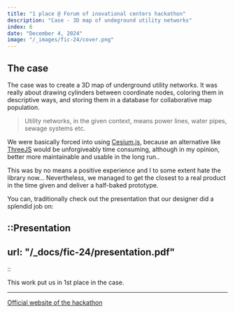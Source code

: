 ```yaml
---
title: "1 place @ Forum of inovational centers hackathon"
description: "Case - 3D map of undeground utility networks"
index: 6
date: "December 4, 2024"
image: "/_images/fic-24/cover.png"
---
```


## The case

The case was to create a 3D map of underground utility networks. It was really about drawing cylinders between coordinate nodes, coloring them in descriptive ways, and storing them in a database for collaborative map population.

> Utility networks, in the given context, means power lines, water pipes, sewage systems etc.

We were basically forced into using [Cesium.js](https://cesium.com/), because an alternative like [ThreeJS](https://threejs.org) would be unforgiveably time consuming, although in my opinion, better more maintainable and usable in the long run..

This was by no means a positive experience and I to some extent hate the library now... Nevertheless, we managed to get the closest to a real product in the time given and deliver a half-baked prototype.

You can, traditionally check out the presentation that our designer did a splendid job on:

::Presentation
---
url: "/_docs/fic-24/presentation.pdf"
---
::

This work put us in 1st place in the case.

---

[Official website of the hackathon](https://xn--2024-94d5ep.xn--p1ai/hackathon)